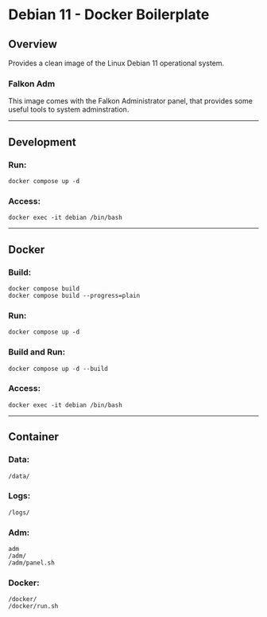 # Debian 11 - Docker Boilerplate


## Overview  
Provides a clean image of the Linux Debian 11 operational system.  
### Falkon Adm
This image comes with the Falkon Administrator panel, that provides some useful tools to system adminstration.

---



## Development
### Run:
```
docker compose up -d
```
### Access:
```
docker exec -it debian /bin/bash
```

---



## Docker
### Build:
```
docker compose build  
docker compose build --progress=plain  
```
### Run:
```
docker compose up -d
```
### Build and Run:
```
docker compose up -d --build
```
### Access:
```
docker exec -it debian /bin/bash
```

---



## Container
### Data:
```
/data/
```
### Logs:
```
/logs/
```
### Adm:
```
adm
/adm/
/adm/panel.sh
```
### Docker:
```
/docker/
/docker/run.sh
```
